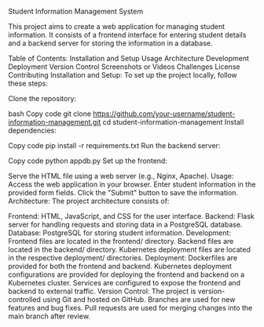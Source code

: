 Student Information Management System

This project aims to create a web application for managing student information. It consists of a frontend interface for entering student details and a backend server for storing the information in a database.

Table of Contents:
Installation and Setup
Usage
Architecture
Development
Deployment
Version Control
Screenshots or Videos
Challenges
License
Contributing
Installation and Setup:
To set up the project locally, follow these steps:

Clone the repository:

bash
Copy code
git clone https://github.com/your-username/student-information-management.git
cd student-information-management
Install dependencies:

Copy code
pip install -r requirements.txt
Run the backend server:

Copy code
python appdb.py
Set up the frontend:

Serve the HTML file using a web server (e.g., Nginx, Apache).
Usage:
Access the web application in your browser.
Enter student information in the provided form fields.
Click the "Submit" button to save the information.
Architecture:
The project architecture consists of:

Frontend: HTML, JavaScript, and CSS for the user interface.
Backend: Flask server for handling requests and storing data in a PostgreSQL database.
Database: PostgreSQL for storing student information.
Development:
Frontend files are located in the frontend/ directory.
Backend files are located in the backend/ directory.
Kubernetes deployment files are located in the respective deployment/ directories.
Deployment:
Dockerfiles are provided for both the frontend and backend.
Kubernetes deployment configurations are provided for deploying the frontend and backend on a Kubernetes cluster.
Services are configured to expose the frontend and backend to external traffic.
Version Control:
The project is version-controlled using Git and hosted on GitHub.
Branches are used for new features and bug fixes.
Pull requests are used for merging changes into the main branch after review.
